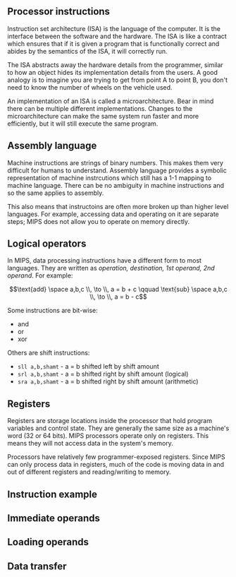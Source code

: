 ## Processor instructions

Instruction set architecture (ISA) is the language of the computer. It is the interface between the software and the hardware. The ISA is like a contract which ensures that if it is given a program that is functionally correct and abides by the semantics of the ISA, it will correctly run.

The ISA abstracts away the hardware details from the programmer, similar to how an object hides its implementation details from the users. A good analogy is to imagine you are trying to get from point A to point B, you don't need to know the number of wheels on the vehicle used.

An implementation of an ISA is called a microarchitecture. Bear in mind there can be multiple different implementations. Changes to the microarchitecture can make the same system run faster and more efficiently, but it will still execute the same program.

## Assembly language

Machine instructions are strings of binary numbers. This makes them very difficult for humans to understand. Assembly language provides a symbolic representation of machine instrcutions which still has a 1-1 mapping to machine language. There can be no ambiguity in machine instructions and so the same applies to assembly.

This also means that instructoins are often more broken up than higher level languages. For example, accessing data and operating on it are separate steps; MIPS does not allow you to operate on memory directly.

## Logical operators

In MIPS, data processing instructions have a different form to most languages. They are written as _operation, destination, 1st operand, 2nd operand_. For example:

$$\text{add} \space a,b,c \\, \to \\, a = b + c \qquad \text{sub} \space a,b,c \\, \to \\, a = b - c$$

Some instructions are bit-wise:

- and
- or
- xor

Others are shift instructions:

- `sll a,b,shamt` - a = b shifted left by shift amount
- `srl a,b,shamt` - a = b shifted right by shift amount (logical)
- `sra a,b,shamt` - a = b shifted right by shift amount (arithmetic)

## Registers

Registers are storage locations inside the processor that hold program variables and control state. They are generally the same size as a machine's word (32 or 64 bits). MIPS processors operate only on registers. This means they will not access data in the system's memory.

Processors have relatively few programmer-exposed registers. Since MIPS can only process data in registers, much of the code is moving data in and out of different registers and reading/writing to memory.

## Instruction example

## Immediate operands

## Loading operands

## Data transfer
